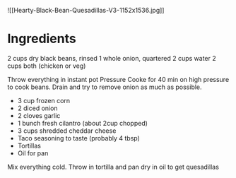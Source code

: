 ![[Hearty-Black-Bean-Quesadillas-V3-1152x1536.jpg]]

# Ingredients

2 cups dry black beans,  rinsed
1 whole onion,  quartered
2 cups water
2 cups both (chicken or veg)

Throw everything in instant pot 
Pressure Cooke for 40 min on high pressure to cook beans.  Drain and try to remove onion as much as possible. 

* 3 cup frozen corn
* 2 diced onion
* 2 cloves garlic 
* 1 bunch fresh cilantro (about 2cup chopped) 
* 3 cups shredded cheddar cheese
* Taco seasoning to taste (probably 4 tbsp)
* Tortillas
* Oil for pan

Mix everything cold. Throw in tortilla and pan dry in oil to get quesadillas  